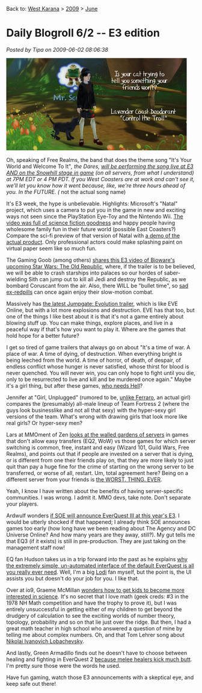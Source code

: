 Back to: [West Karana](/posts/westkarana.md) > [2009](/posts/2009/westkarana.md) > [June](./westkarana.md)
# Daily Blogroll 6/2 -- E3 edition

*Posted by Tipa on 2009-06-02 08:06:38*

![Does your cat know something your friends won't tell you?](../../../uploads/2009/06/fullscreen-capture-622009-122447-am.jpg "Does your cat know something your friends won't tell you?")

Oh, speaking of Free Realms, the band that does the theme song "It's Your World and Welcome To It"*, the Dares, [will be performing the song live at E3 AND on the Snowhill stage in game](http://www.freerealms.com/article/detail.action?articleId=106) (on all servers, from what I understand) at 7PM EDT or 4 PM PDT. If you West Coasters are at work and can't see it, we'll let you know how it went because, like, we're three hours ahead of you. In the FUTURE. (* not the actual song name)

It's E3 week, the hype is unbelievable. Highlights: Microsoft's "Natal" project, which uses a camera to put you in the game in new and exciting ways not seen since the PlayStation Eye-Toy and the Nintendo Wii. [The video was full of science fiction goodness](http://www.youtube.com/watch?v=03thQvGRVvQ) and happy people having wholesome family fun in their future world (possible East Coasters?) Compare the sci-fi preview of that version of Natal with [a demo of the actual product](http://www.youtube.com/watch?v=MnbWfY_hGxM). Only professional actors could make splashing paint on virtual paper seem like so much fun.

The Gaming Goob (among others) [shares this E3 video of Bioware's upcoming Star Wars: The Old Republic](http://thegaminggoob.wordpress.com/2009/06/01/swtor-this-must-be-shared/), where, if the trailer is to be believed, we will be able to crash starships into palaces so our hordes of saber-wielding Sith can jump out to kill all Jedi and destroy the Republic, as we bombard Coruscant from the air. Also, there WILL be "bullet time", so [sad ex-redpills](../../../index.php/2009/05/29/the-matrix-online-unplugged/) can once again enjoy their slow-motion combat.

Massively has [the latest Jumpgate: Evolution trailer](http://www.massively.com/2009/06/01/e3-2009-jumpgate-evolutions-e3-trailer-evokes-that-space-opera/), which is like EVE Online, but with a lot more explosions and destruction. EVE has that too, but one of the things I like best about it is that it's not a game entirely about blowing stuff up. You can make things, explore places, and live in a peaceful way if that's how you want to play it. Where are the games that hold hope for a better future? 

I get so tired of game trailers that always go on about "It's a time of war. A place of war. A time of dying, of destruction. When everything bright is being leeched from the world. A time of horror, of death, of despair, of endless conflict whose hunger is never satisfied, whose thirst for blood is never quenched. You will never win, you can only hope to fight until you die, only to be resurrected to live and kill and be murdered once again." Maybe it's a girl thing, but after these games, [who needs Hell](http://www.sfsite.com/07b/wo85.htm)?

Jennifer at "Girl, Unplugged" (rumored to be, [unlike Ferraro](http://biobreak.wordpress.com/2009/06/01/girls/), an actual girl) compares the (presumably) all-male lineup of Team Fortress 2 (where the guys look businesslike and not all that sexy) with the hyper-sexy girl versions of the team. What's wrong with drawing girls that look more like real girls? Or hyper-sexy men?

Lars at MMOment of Zen [looks at the walled gardens of servers](http://mmomentofzen.blogspot.com/2009/06/easy-breezy-server-transfers.html) in games that don't allow easy transfers (EQ2, WoW) vs those games for which server switching is common, free, instant and easy (Wizard 101, Guild Wars, Free Realms), and points out that if people are invested on a server that is dying, or is different from one their friends play on, that they are more likely to just quit than pay a huge fine for the crime of starting on the wrong server to be transferred, or worse of all, restart. Um, total agreement here? Being on a different server from your friends is [the WORST. THING. EVER](http://mmoquests.com/2009/05/30/did-we-just-pull-that-off/).

Yeah, I know I have written about the benefits of having server-specific communities. I was wrong. I admit it. MMO devs, take note. Don't separate your players.

Ardwulf wonders [if SOE will announce EverQuest III at this year's E3](http://ardwulfslair.wordpress.com/2009/06/01/an-everquest-iii-announcement/). I would be utterly shocked if that happened; I already think SOE announces games too early (how long have we been reading about The Agency and DC Universe Online? And how many years are they away, still?). My gut tells me that EQ3 (if it exists) is still in pre-production. They are just taking on the management staff now!

EQ fan Hudson takes us in a trip forward into the past as he explains [why the extremely simple, un-automated interface of the default EverQuest is all you really ever need](http://hudshideout.com/blog/?p=2590). Well, I'm a big [Lodi](http://lodidodi.net/) fan myself, but the point is, the UI assists you but doesn't do your job for you. I like that.

Over at io9, Graeme McMillan [wonders how to get kids to become more interested in science](http://io9.com/5273522/how-do-you-make-kids-love-science). It's no secret that I love math (geek creds: #3 in the 1978 NH Math competition and have the trophy to prove it), but I was entirely unsuccessful in getting either of my children to get beyond the drudgery of calculation to see the exciting worlds of number theory, topology, probability and so on that lie just over the ridge. But then, I had a great math teacher in high school who answered a question of mine by telling me about complex numbers. Oh, and that Tom Lehrer song about [Nikolai Ivanovich Lobachevsky](http://www.youtube.com/watch?v=UQHaGhC7C2E). 

And lastly, Green Armadillo finds out he doesn't have to choose between healing and fighting in EverQuest 2 [because melee healers kick much butt](http://playervsdeveloper.blogspot.com/2009/06/eq2s-take-on-melee-healers.html). I'm pretty sure those were the words he used.

Have fun gaming, watch those E3 announcements with a skeptical eye, and keep safe out there!

